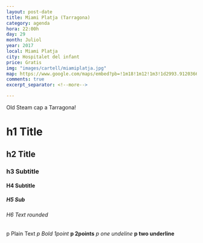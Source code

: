 ```yaml
---
layout: post-date
title: Miami Platja (Tarragona)
category: agenda
hora: 22:00h
day: 29
month: Juliol
year: 2017
local: Miami Platja
city: Hospitalet del infant
price: Gratis
img: "images/cartell/miamiplatja.jpg"
map: https://www.google.com/maps/embed?pb=!1m18!1m12!1m3!1d2993.9120366615266!2d2.147287815766556!3d41.37599580466353!2m3!1f0!2f0!3f0!3m2!1i1024!2i768!4f13.1!3m3!1m2!1s0x12a4a27412e79701%3A0x3798a8b53501c8cb!2sLas+Arenas+Barcelona!5e0!3m2!1ses!2ses!4v1520093900854
comments: true
excerpt_separator: <!--more-->

---
```


Old Steam cap a Tarragona!

<!--more-->

# h1 Title
## h2 Title
### h3 Subtitle
#### H4 Subtitle
##### H5 Sub
###### H6 Text rounded

p Plain Text
*p Bold 1point*
**p 2points**
_p one undeline_
__p two underline__
